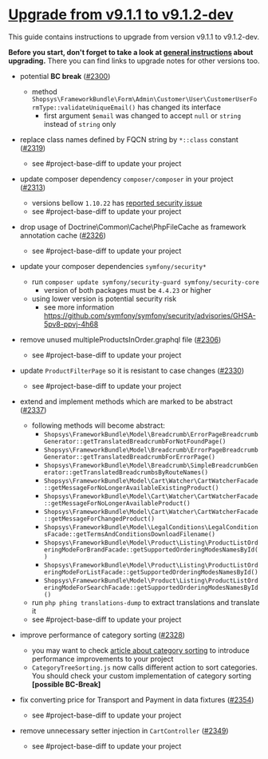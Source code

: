 # [Upgrade from v9.1.1 to v9.1.2-dev](https://github.com/shopsys/shopsys/compare/v9.1.1...9.1)

This guide contains instructions to upgrade from version v9.1.1 to v9.1.2-dev.

**Before you start, don't forget to take a look at [general instructions](https://github.com/shopsys/shopsys/blob/7.3/UPGRADE.md) about upgrading.**
There you can find links to upgrade notes for other versions too.

- potential **BC break** ([#2300](https://github.com/shopsys/shopsys/pull/2300))
    - method `Shopsys\FrameworkBundle\Form\Admin\Customer\User\CustomerUserFormType::validateUniqueEmail()` has changed its interface
        - first argument `$email` was changed to accept `null` or `string` instead of `string` only

- replace class names defined by FQCN string by `*::class` constant ([#2319](https://github.com/shopsys/shopsys/pull/2300))
    - see #project-base-diff to update your project

- update composer dependency `composer/composer` in your project ([#2313](https://github.com/shopsys/shopsys/pull/2313))
    - versions bellow `1.10.22` has [reported security issue](https://github.com/composer/composer/security/advisories/GHSA-h5h8-pc6h-jvvx)
    - see #project-base-diff to update your project

- drop usage of Doctrine\Common\Cache\PhpFileCache as framework annotation cache ([#2326](https://github.com/shopsys/shopsys/pull/2326))
    - see #project-base-diff to update your project

- update your composer dependencies `symfony/security*`
    - run `composer update symfony/security-guard symfony/security-core`
        - version of both packages must be `4.4.23` or higher
    - using lower version is potential security risk
        - see more information https://github.com/symfony/symfony/security/advisories/GHSA-5pv8-ppvj-4h68

- remove unused multipleProductsInOrder.graphql file ([#2306](https://github.com/shopsys/shopsys/pull/2306))
    - see #project-base-diff to update your project

- update `ProductFilterPage` so it is resistant to case changes ([#2330](https://github.com/shopsys/shopsys/pull/2330))
    - see #project-base-diff to update your project

- extend and implement methods which are marked to be abstract ([#2337](https://github.com/shopsys/shopsys/pull/2337))
    - following methods will become abstract:
        - `Shopsys\FrameworkBundle\Model\Breadcrumb\ErrorPageBreadcrumbGenerator::getTranslatedBreadcrumbForNotFoundPage()`
        - `Shopsys\FrameworkBundle\Model\Breadcrumb\ErrorPageBreadcrumbGenerator::getTranslatedBreadcrumbForErrorPage()`
        - `Shopsys\FrameworkBundle\Model\Breadcrumb\SimpleBreadcrumbGenerator::getTranslatedBreadcrumbsByRouteNames()`
        - `Shopsys\FrameworkBundle\Model\Cart\Watcher\CartWatcherFacade::getMessageForNoLongerAvailableExistingProduct()`
        - `Shopsys\FrameworkBundle\Model\Cart\Watcher\CartWatcherFacade::getMessageForNoLongerAvailableProduct()`
        - `Shopsys\FrameworkBundle\Model\Cart\Watcher\CartWatcherFacade::getMessageForChangedProduct()`
        - `Shopsys\FrameworkBundle\Model\LegalConditions\LegalConditionsFacade::getTermsAndConditionsDownloadFilename()`
        - `Shopsys\FrameworkBundle\Model\Product\Listing\ProductListOrderingModeForBrandFacade::getSupportedOrderingModesNamesById()`
        - `Shopsys\FrameworkBundle\Model\Product\Listing\ProductListOrderingModeForListFacade::getSupportedOrderingModesNamesById()`
        - `Shopsys\FrameworkBundle\Model\Product\Listing\ProductListOrderingModeForSearchFacade::getSupportedOrderingModesNamesById()`
    - run `php phing translations-dump` to extract translations and translate it
    - see #project-base-diff to update your project
  
- improve performance of category sorting ([#2328](https://github.com/shopsys/shopsys/pull/2328))
    - you may want to check [article about category sorting](https://docs.shopsys.com/en/9.1/model/how-to-sort-categories/) to introduce performance improvements to your project
    - `CategoryTreeSorting.js` now calls different action to sort categories. You should check your custom implementation of category sorting **\[possible BC-Break\]**

- fix converting price for Transport and Payment in data fixtures ([#2354](https://github.com/shopsys/shopsys/pull/2354))
    - see #project-base-diff to update your project

- remove unnecessary setter injection in `CartController` ([#2349](https://github.com/shopsys/shopsys/pull/2349))
    - see #project-base-diff to update your project
